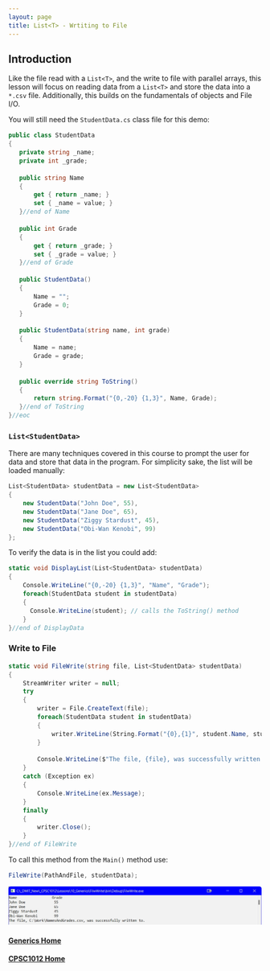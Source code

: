 ```yaml
---
layout: page
title: List<T> - Wrtiting to File
--- 
```


## Introduction
Like the file read with a `List<T>`, and the write to file with parallel arrays, this lesson will focus on reading data from a `List<T>` and store the data into a `*.csv` file. Additionally, this builds on the fundamentals of objects and File I/O.

You will still need the `StudentData.cs` class file for this demo:

```csharp
public class StudentData
{
   private string _name;
   private int _grade;

   public string Name
   {
       get { return _name; }
       set { _name = value; }
   }//end of Name

   public int Grade
   {
       get { return _grade; }
       set { _grade = value; }
   }//end of Grade

   public StudentData()
   {
       Name = "";
       Grade = 0;
   }

   public StudentData(string name, int grade)
   {
       Name = name;
       Grade = grade;
   }

   public override string ToString()
   {
       return string.Format("{0,-20} {1,3}", Name, Grade);
   }//end of ToString
}//eoc
```

### `List<StudentData>`
There are many techniques covered in this course to prompt the user for data and store that data in the program. For simplicity sake, the list will be loaded manually:

```csharp
List<StudentData> studentData = new List<StudentData>
{
    new StudentData("John Doe", 55),
    new StudentData("Jane Doe", 65),
    new StudentData("Ziggy Stardust", 45),
    new StudentData("Obi-Wan Kenobi", 99)
};
```

To verify the data is in the list you could add:

```csharp
static void DisplayList(List<StudentData> studentData)
{
    Console.WriteLine("{0,-20} {1,3}", "Name", "Grade");
    foreach(StudentData student in studentData)
    {
      Console.WriteLine(student); // calls the ToString() method
    }
}//end of DisplayData
```

### Write to File

```csharp
static void FileWrite(string file, List<StudentData> studentData)
{
    StreamWriter writer = null;
    try
    {
        writer = File.CreateText(file);
        foreach(StudentData student in studentData)
        {
            writer.WriteLine(String.Format("{0},{1}", student.Name, student.Grade));
        }

        Console.WriteLine($"The file, {file}, was successfully written to.");
    }
    catch (Exception ex)
    {
        Console.WriteLine(ex.Message);
    }
    finally
    {
        writer.Close();
    }
}//end of FileWrite
```

To call this method from the `Main()` method use:

```csharp
FileWrite(PathAndFile, studentData);
```

![file-write](files/file-write.jpg)

#### [Generics Home](index.md)
#### [CPSC1012 Home](../index.md)